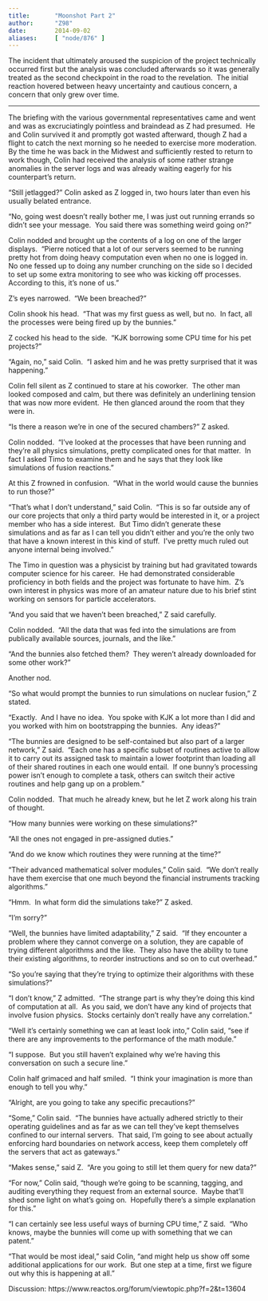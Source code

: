 ```yaml
---
title:       "Moonshot Part 2"
author:      "Z98"
date:        2014-09-02
aliases:     [ "node/876" ]
---
```


<p>The incident that ultimately aroused the suspicion of the project technically occurred first but the analysis was concluded afterwards so it was generally treated as the second checkpoint in the road to the revelation.&nbsp; The initial reaction hovered between heavy uncertainty and cautious concern, a concern that only grew over time.</p>
<hr>
<p>The briefing with the various governmental representatives came and went and was as excruciatingly pointless and braindead as Z had presumed.&nbsp; He and Colin survived it and promptly got wasted afterward, though Z had a flight to catch the next morning so he needed to exercise more moderation.&nbsp; By the time he was back in the Midwest and sufficiently rested to return to work though, Colin had received the analysis of some rather strange anomalies in the server logs and was already waiting eagerly for his counterpart’s return.</p>
<p>“Still jetlagged?” Colin asked as Z logged in, two hours later than even his usually belated entrance.</p>
<p>“No, going west doesn’t really bother me, I was just out running errands so didn’t see your message.&nbsp; You said there was something weird going on?”</p>
<p>Colin nodded and brought up the contents of a log on one of the larger displays.&nbsp; “Pierre noticed that a lot of our servers seemed to be running pretty hot from doing heavy computation even when no one is logged in.&nbsp; No one fessed up to doing any number crunching on the side so I decided to set up some extra monitoring to see who was kicking off processes.&nbsp; According to this, it’s none of us.”</p>
<p>Z’s eyes narrowed.&nbsp; “We been breached?”</p>
<p>Colin shook his head.&nbsp; “That was my first guess as well, but no.&nbsp; In fact, all the processes were being fired up by the bunnies.”</p>
<p>Z cocked his head to the side.&nbsp; “KJK borrowing some CPU time for his pet projects?”</p>
<p>“Again, no,” said Colin.&nbsp; “I asked him and he was pretty surprised that it was happening.”</p>
<p>Colin fell silent as Z continued to stare at his coworker.&nbsp; The other man looked composed and calm, but there was definitely an underlining tension that was now more evident.&nbsp; He then glanced around the room that they were in.</p>
<p>“Is there a reason we’re in one of the secured chambers?” Z asked.</p>
<p>Colin nodded.&nbsp; “I’ve looked at the processes that have been running and they’re all physics simulations, pretty complicated ones for that matter.&nbsp; In fact I asked Timo to examine them and he says that they look like simulations of fusion reactions.”</p>
<p>At this Z frowned in confusion.&nbsp; “What in the world would cause the bunnies to run those?”</p>
<p>“That’s what I don’t understand,” said Colin.&nbsp; “This is so far outside any of our core projects that only a third party would be interested in it, or a project member who has a side interest.&nbsp; But Timo didn’t generate these simulations and as far as I can tell you didn’t either and you’re the only two that have a known interest in this kind of stuff.&nbsp; I’ve pretty much ruled out anyone internal being involved.”</p>
<p>The Timo in question was a physicist by training but had gravitated towards computer science for his career.&nbsp; He had demonstrated considerable proficiency in both fields and the project was fortunate to have him.&nbsp; Z’s own interest in physics was more of an amateur nature due to his brief stint working on sensors for particle accelerators.</p>
<p>“And you said that we haven’t been breached,” Z said carefully.</p>
<p>Colin nodded.&nbsp; “All the data that was fed into the simulations are from publically available sources, journals, and the like.”</p>
<p>“And the bunnies also fetched them?&nbsp; They weren’t already downloaded for some other work?”</p>
<p>Another nod.</p>
<p>“So what would prompt the bunnies to run simulations on nuclear fusion,” Z stated.</p>
<p>“Exactly.&nbsp; And I have no idea.&nbsp; You spoke with KJK a lot more than I did and you worked with him on bootstrapping the bunnies.&nbsp; Any ideas?”</p>
<p>“The bunnies are designed to be self-contained but also part of a larger network,” Z said.&nbsp; “Each one has a specific subset of routines active to allow it to carry out its assigned task to maintain a lower footprint than loading all of their shared routines in each one would entail.&nbsp; If one bunny’s processing power isn’t enough to complete a task, others can switch their active routines and help gang up on a problem.”</p>
<p>Colin nodded.&nbsp; That much he already knew, but he let Z work along his train of thought.</p>
<p>“How many bunnies were working on these simulations?”</p>
<p>“All the ones not engaged in pre-assigned duties.”</p>
<p>“And do we know which routines they were running at the time?”</p>
<p>“Their advanced mathematical solver modules,” Colin said.&nbsp; “We don’t really have them exercise that one much beyond the financial instruments tracking algorithms.”</p>
<p>“Hmm.&nbsp; In what form did the simulations take?” Z asked.</p>
<p>“I’m sorry?”</p>
<p>“Well, the bunnies have limited adaptability,” Z said.&nbsp; “If they encounter a problem where they cannot converge on a solution, they are capable of trying different algorithms and the like.&nbsp; They also have the ability to tune their existing algorithms, to reorder instructions and so on to cut overhead.”</p>
<p>“So you’re saying that they’re trying to optimize their algorithms with these simulations?”</p>
<p>“I don’t know,” Z admitted.&nbsp; “The strange part is why they’re doing this kind of computation at all.&nbsp; As you said, we don’t have any kind of projects that involve fusion physics.&nbsp; Stocks certainly don’t really have any correlation.”</p>
<p>“Well it’s certainly something we can at least look into,” Colin said, “see if there are any improvements to the performance of the math module.”</p>
<p>“I suppose.&nbsp; But you still haven’t explained why we’re having this conversation on such a secure line.”</p>
<p>Colin half grimaced and half smiled.&nbsp; “I think your imagination is more than enough to tell you why.”</p>
<p>“Alright, are you going to take any specific precautions?”</p>
<p>“Some,” Colin said.&nbsp; “The bunnies have actually adhered strictly to their operating guidelines and as far as we can tell they’ve kept themselves confined to our internal servers.&nbsp; That said, I’m going to see about actually enforcing hard boundaries on network access, keep them completely off the servers that act as gateways.”</p>
<p>“Makes sense,” said Z.&nbsp; “Are you going to still let them query for new data?”</p>
<p>“For now,” Colin said, “though we’re going to be scanning, tagging, and auditing everything they request from an external source.&nbsp; Maybe that’ll shed some light on what’s going on.&nbsp; Hopefully there’s a simple explanation for this.”</p>
<p>“I can certainly see less useful ways of burning CPU time,” Z said.&nbsp; “Who knows, maybe the bunnies will come up with something that we can patent.”</p>
<p>“That would be most ideal,” said Colin, “and might help us show off some additional applications for our work.&nbsp; But one step at a time, first we figure out why this is happening at all.”</p>
<p>Discussion: https://www.reactos.org/forum/viewtopic.php?f=2&amp;t=13604</p>

